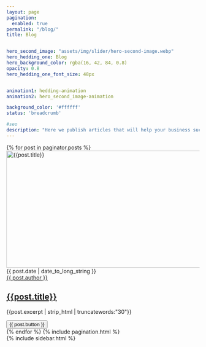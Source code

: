 ```yaml
---
layout: page
pagination:
  enabled: true
permalink: "/blog/"
title: Blog


hero_second_image: "assets/img/slider/hero-second-image.webp"
hero_hedding_one: Blog
hero_background_color: rgba(16, 42, 84, 0.8)
opacity: 0.8
hero_hedding_one_font_size: 48px


animation1: hedding-animation
animation2: hero_second_image-animation

background_color: '#ffffff'
status: 'breadcrumb'

#seo
description: "Here we publish articles that will help your business succeed to the next level. Stay in touch with us by subscribing to our newsletters."
---
```


<div class="basic-blog-area gray-bg pt-100 pb-100">
  <div class="container">
    <div class="row">
      <div class="col-lg-8 blog-post-items">
        {% for post in paginator.posts %}
        <div class="blog-wrapper mb-40">
          <div class="blog-thumb">
            <a href="{{post.url | relative_url}}">
              <img
                class="img-fluid"
                width="610"
                height="305"
                src="{{post.post_image | relative_url }}"
                alt="{{post.title}}"
              />
            </a>
          </div>
          <div class="meta-info d-flex justify-content-around">
            <div class="d-flex align-items-center">
              <span class="lnr lnr-calendar-full pr-3" style="color: #2e59c7 !important;"></span>
              {{ post.date | date_to_long_string }}
            </div>
            <div class="d-flex align-items-center">
              <span class="lnr lnr-user pr-3" style="color: #2e59c7 !important;"></span>
              <a href="{{ site.baseurl }}/author/{{ post.author | slugify }}">{{ post.author }}</a>
            </div>
          </div>
          <div class="blog-content">
            <h2 class="blog-title">
              <a href="{{post.url | relative_url}}">{{post.title}}</a>
            </h2>
          </div>
          <div class="blog-detail">
          <p>{{post.excerpt | strip_html | truncatewords:"30"}}</p>
          </div>
          <div class="link-box">
            <a href="{{post.url | relative_url}}" style="color: #fff;"><button class="button-about grow_skew_forward" id="btn1">{{ post.button }}</button></a>
          </div>
        </div>
        {% endfor %} {% include pagination.html %}
      </div>
      <div class="col-lg-4 sm-mt sidebar-blog right-side">
        {% include sidebar.html %}
      </div>
    </div>
  </div>
</div>
